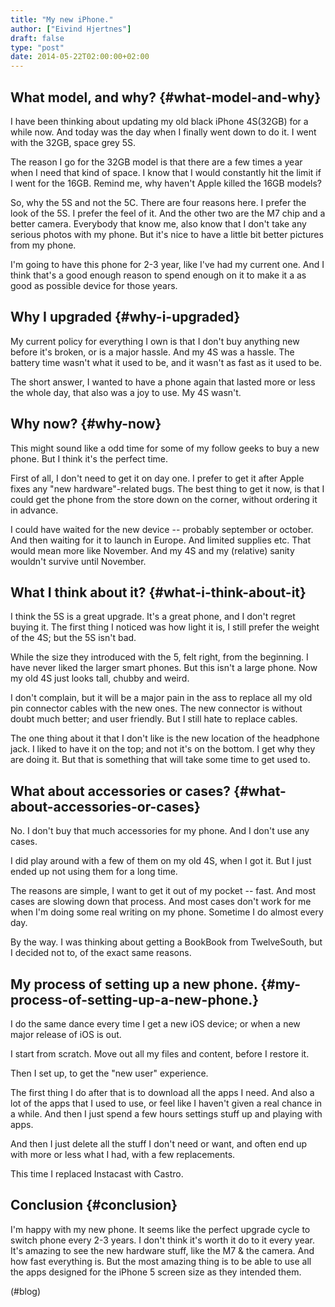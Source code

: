 ```yaml
---
title: "My new iPhone."
author: ["Eivind Hjertnes"]
draft: false
type: "post"
date: 2014-05-22T02:00:00+02:00
---
```


## What model, and why? {#what-model-and-why}

I have been thinking about updating my old black iPhone 4S(32GB) for a
while now. And today was the day when I finally went down to do it. I
went with the 32GB, space grey 5S.

The reason I go for the 32GB model is that there are a few times a year
when I need that kind of space. I know that I would constantly hit the
limit if I went for the 16GB. Remind me, why haven't Apple killed the
16GB models?

So, why the 5S and not the 5C. There are four reasons here. I prefer the
look of the 5S. I prefer the feel of it. And the other two are the M7
chip and a better camera. Everybody that know me, also know that I don't
take any serious photos with my phone. But it's nice to have a little
bit better pictures from my phone.

I'm going to have this phone for 2-3 year, like I've had my current one.
And I think that's a good enough reason to spend enough on it to make it
a as good as possible device for those years.


## Why I upgraded {#why-i-upgraded}

My current policy for everything I own is that I don't buy anything new
before it's broken, or is a major hassle. And my 4S was a hassle. The
battery time wasn't what it used to be, and it wasn't as fast as it used
to be.

The short answer, I wanted to have a phone again that lasted more or
less the whole day, that also was a joy to use. My 4S wasn't.


## Why now? {#why-now}

This might sound like a odd time for some of my follow geeks to buy a
new phone. But I think it's the perfect time.

First of all, I don't need to get it on day one. I prefer to get it
after Apple fixes any "new hardware"-related bugs. The best thing to get
it now, is that I could get the phone from the store down on the corner,
without ordering it in advance.

I could have waited for the new device -- probably september or october.
And then waiting for it to launch in Europe. And limited supplies etc.
That would mean more like November. And my 4S and my (relative) sanity
wouldn't survive until November.


## What I think about it? {#what-i-think-about-it}

I think the 5S is a great upgrade. It's a great phone, and I don't
regret buying it. The first thing I noticed was how light it is, I still
prefer the weight of the 4S; but the 5S isn't bad.

While the size they introduced with the 5, felt right, from the
beginning. I have never liked the larger smart phones. But this isn't a
large phone. Now my old 4S just looks tall, chubby and weird.

I don't complain, but it will be a major pain in the ass to replace all
my old pin connector cables with the new ones. The new connector is
without doubt much better; and user friendly. But I still hate to
replace cables.

The one thing about it that I don't like is the new location of the
headphone jack. I liked to have it on the top; and not it's on the
bottom. I get why they are doing it. But that is something that will
take some time to get used to.


## What about accessories or cases? {#what-about-accessories-or-cases}

No. I don't buy that much accessories for my phone. And I don't use any
cases.

I did play around with a few of them on my old 4S, when I got it. But I
just ended up not using them for a long time.

The reasons are simple, I want to get it out of my pocket -- fast. And
most cases are slowing down that process. And most cases don't work for
me when I'm doing some real writing on my phone. Sometime I do almost
every day.

By the way. I was thinking about getting a BookBook from TwelveSouth,
but I decided not to, of the exact same reasons.


## My process of setting up a new phone. {#my-process-of-setting-up-a-new-phone.}

I do the same dance every time I get a new iOS device; or when a new
major release of iOS is out.

I start from scratch. Move out all my files and content, before I
restore it.

Then I set up, to get the "new user" experience.

The first thing I do after that is to download all the apps I need. And
also a lot of the apps that I used to use, or feel like I haven't given
a real chance in a while. And then I just spend a few hours settings
stuff up and playing with apps.

And then I just delete all the stuff I don't need or want, and often end
up with more or less what I had, with a few replacements.

This time I replaced Instacast with Castro.


## Conclusion {#conclusion}

I'm happy with my new phone. It seems like the perfect upgrade cycle to
switch phone every 2-3 years. I don't think it's worth it do to it every
year. It's amazing to see the new hardware stuff, like the M7 & the
camera. And how fast everything is. But the most amazing thing is to be
able to use all the apps designed for the iPhone 5 screen size as they
intended them.

(#blog)
